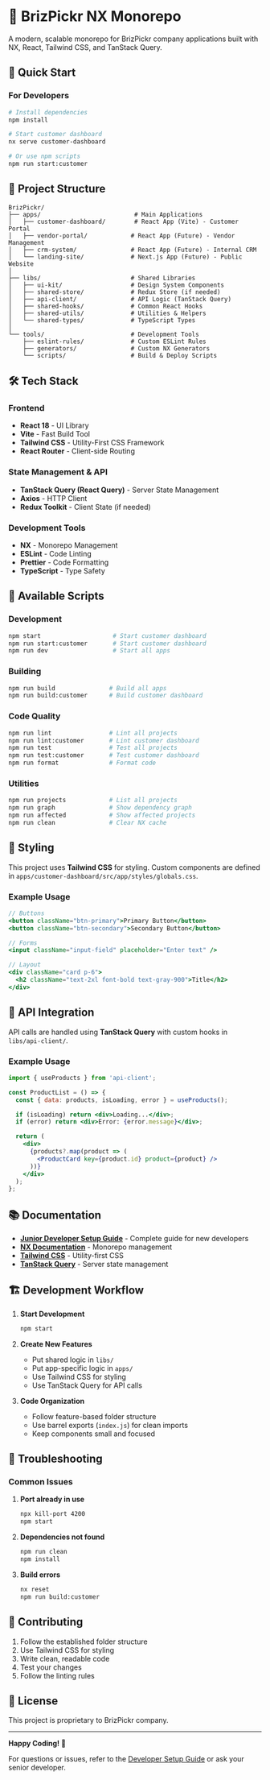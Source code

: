 # 🚀 BrizPickr NX Monorepo

A modern, scalable monorepo for BrizPickr company applications built with NX, React, Tailwind CSS, and TanStack Query.

## 🎯 Quick Start

### For Developers

```bash
# Install dependencies
npm install

# Start customer dashboard
nx serve customer-dashboard

# Or use npm scripts
npm run start:customer
```

## 📁 Project Structure

```
BrizPickr/
├── apps/                          # Main Applications
│   ├── customer-dashboard/        # React App (Vite) - Customer Portal
│   ├── vendor-portal/            # React App (Future) - Vendor Management
│   ├── crm-system/               # React App (Future) - Internal CRM
│   └── landing-site/             # Next.js App (Future) - Public Website
│
├── libs/                         # Shared Libraries
│   ├── ui-kit/                   # Design System Components
│   ├── shared-store/             # Redux Store (if needed)
│   ├── api-client/               # API Logic (TanStack Query)
│   ├── shared-hooks/             # Common React Hooks
│   ├── shared-utils/             # Utilities & Helpers
│   └── shared-types/             # TypeScript Types
│
└── tools/                        # Development Tools
    ├── eslint-rules/             # Custom ESLint Rules
    ├── generators/               # Custom NX Generators
    └── scripts/                  # Build & Deploy Scripts
```

## 🛠️ Tech Stack

### Frontend

- **React 18** - UI Library
- **Vite** - Fast Build Tool
- **Tailwind CSS** - Utility-First CSS Framework
- **React Router** - Client-side Routing

### State Management & API

- **TanStack Query (React Query)** - Server State Management
- **Axios** - HTTP Client
- **Redux Toolkit** - Client State (if needed)

### Development Tools

- **NX** - Monorepo Management
- **ESLint** - Code Linting
- **Prettier** - Code Formatting
- **TypeScript** - Type Safety

## 🚀 Available Scripts

### Development

```bash
npm start                    # Start customer dashboard
npm run start:customer       # Start customer dashboard
npm run dev                  # Start all apps
```

### Building

```bash
npm run build               # Build all apps
npm run build:customer      # Build customer dashboard
```

### Code Quality

```bash
npm run lint                # Lint all projects
npm run lint:customer       # Lint customer dashboard
npm run test                # Test all projects
npm run test:customer       # Test customer dashboard
npm run format              # Format code
```

### Utilities

```bash
npm run projects            # List all projects
npm run graph               # Show dependency graph
npm run affected            # Show affected projects
npm run clean               # Clear NX cache
```

## 🎨 Styling

This project uses **Tailwind CSS** for styling. Custom components are defined in `apps/customer-dashboard/src/app/styles/globals.css`.

### Example Usage

```jsx
// Buttons
<button className="btn-primary">Primary Button</button>
<button className="btn-secondary">Secondary Button</button>

// Forms
<input className="input-field" placeholder="Enter text" />

// Layout
<div className="card p-6">
  <h2 className="text-2xl font-bold text-gray-900">Title</h2>
</div>
```

## 🔌 API Integration

API calls are handled using **TanStack Query** with custom hooks in `libs/api-client/`.

### Example Usage

```jsx
import { useProducts } from 'api-client';

const ProductList = () => {
  const { data: products, isLoading, error } = useProducts();

  if (isLoading) return <div>Loading...</div>;
  if (error) return <div>Error: {error.message}</div>;

  return (
    <div>
      {products?.map(product => (
        <ProductCard key={product.id} product={product} />
      ))}
    </div>
  );
};
```

## 📚 Documentation

- **[Junior Developer Setup Guide](./JUNIOR_DEVELOPER_SETUP_GUIDE.md)** - Complete guide for new developers
- **[NX Documentation](https://nx.dev/)** - Monorepo management
- **[Tailwind CSS](https://tailwindcss.com/)** - Utility-first CSS
- **[TanStack Query](https://tanstack.com/query)** - Server state management

## 🏗️ Development Workflow

1. **Start Development**

   ```bash
   npm start
   ```

2. **Create New Features**
   - Put shared logic in `libs/`
   - Put app-specific logic in `apps/`
   - Use Tailwind CSS for styling
   - Use TanStack Query for API calls

3. **Code Organization**
   - Follow feature-based folder structure
   - Use barrel exports (`index.js`) for clean imports
   - Keep components small and focused

## 🔧 Troubleshooting

### Common Issues

1. **Port already in use**

   ```bash
   npx kill-port 4200
   npm start
   ```

2. **Dependencies not found**

   ```bash
   npm run clean
   npm install
   ```

3. **Build errors**
   ```bash
   nx reset
   npm run build:customer
   ```

## 🤝 Contributing

1. Follow the established folder structure
2. Use Tailwind CSS for styling
3. Write clean, readable code
4. Test your changes
5. Follow the linting rules

## 📄 License

This project is proprietary to BrizPickr company.

---

**Happy Coding! 🎉**

For questions or issues, refer to the [ Developer Setup Guide](./DEVELOPER_SETUP_GUIDE.md) or ask your senior developer.
